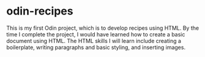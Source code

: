 # odin-recipes
This is my first Odin project, which is to develop recipes using HTML.
By the time I complete the project, I would have learned how to create a basic document using HTML.
The HTML skills I will learn include creating a boilerplate, writing paragraphs and basic styling, and inserting images.